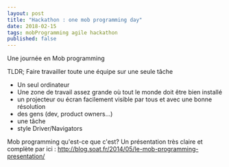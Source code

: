 ```yaml
---
layout: post
title: "Hackathon : one mob programming day"
date: 2018-02-15
tags: mobProgramming agile hackathon
published: false
---
```


Une journée en Mob programming

TLDR; Faire travailler toute une équipe sur une seule tâche

- Un seul ordinateur
- Une zone de travail assez grande où tout le monde doit être bien installé
- un projecteur ou écran facilement visible par tous et avec une bonne résolution
- des gens (dev, product owners...)
- une tâche
- style Driver/Navigators

Mob programming qu'est-ce que c'est?
Un présentation très claire et complète par ici : http://blog.soat.fr/2014/05/le-mob-programming-presentation/
